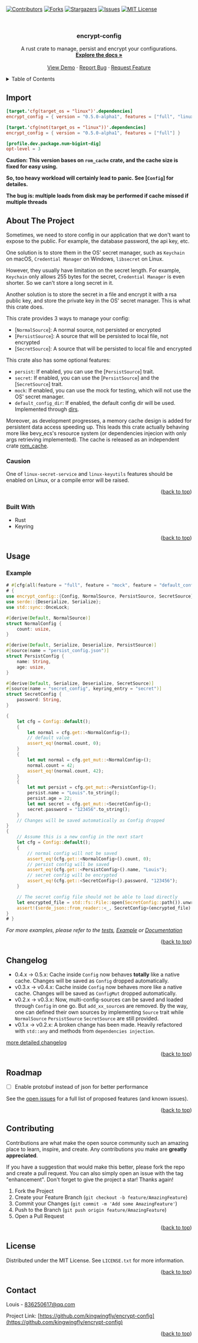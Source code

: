 <a name="readme-top"></a>

<!-- PROJECT SHIELDS -->
<!--
*** I'm using markdown "reference style" links for readability.
*** Reference links are enclosed in brackets [ ] instead of parentheses ( ).
*** See the bottom of this document for the declaration of the reference variables
*** for contributors-url, forks-url, etc. This is an optional, concise syntax you may use.
*** https://www.markdownguide.org/basic-syntax/#reference-style-links
-->
[![Contributors][contributors-shield]][contributors-url]
[![Forks][forks-shield]][forks-url]
[![Stargazers][stars-shield]][stars-url]
[![Issues][issues-shield]][issues-url]
[![MIT License][license-shield]][license-url]



<!-- PROJECT LOGO -->
<br />
<div align="center">
<h3 align="center">encrypt-config</h3>

  <p align="center">
    A rust crate to manage, persist and encrypt your configurations.
    <br />
    <a href="https://docs.rs/encrypt_config"><strong>Explore the docs »</strong></a>
    <br />
    <br />
    <a href="https://github.com/kingwingfly/encrypt-config">View Demo</a>
    ·
    <a href="https://github.com/kingwingfly/encrypt-config/issues">Report Bug</a>
    ·
    <a href="https://github.com/kingwingfly/encrypt-config/issues">Request Feature</a>
  </p>
</div>



<!-- TABLE OF CONTENTS -->
<details>
  <summary>Table of Contents</summary>
  <ol>
    <li><a href="#import">Import</a></li>
    <li>
      <a href="#about-the-project">About The Project</a>
      <ul>
        <li><a href="#built-with">Built With</a></li>
      </ul>
    </li>
    <li><a href="#usage">Usage</a></li>
    <li><a href="#changelog">Changelog</a></li>
    <li><a href="#roadmap">Roadmap</a></li>
    <li><a href="#contributing">Contributing</a></li>
    <li><a href="#license">License</a></li>
    <li><a href="#contact">Contact</a></li>
    <li><a href="#acknowledgments">Acknowledgments</a></li>
  </ol>
</details>

<!-- IMPORT -->
## Import
```toml
[target.'cfg(target_os = "linux")'.dependencies]
encrypt_config = { version = "0.5.0-alpha1", features = ["full", "linux-secret-service"] }

[target.'cfg(not(target_os = "linux"))'.dependencies]
encrypt_config = { version = "0.5.0-alpha1", features = ["full"] }

[profile.dev.package.num-bigint-dig]
opt-level = 3
```

**Caution: This version bases on `rom_cache` crate, and the cache size is fixed for easy using.**

**So, too heavy workload will certainly lead to panic. See [`Config`] for detailes.**


**The bug is: multiple loads from disk may be performed if cache missed if multiple threads**

<!-- ABOUT THE PROJECT -->
## About The Project

Sometimes, we need to store config in our application that we don't want to expose to the public. For example, the database password, the api key, etc.

One solution is to store them in the OS' secret manager, such as `Keychain` on macOS, `Credential Manager` on Windows, `libsecret` on Linux.

However, they usually have limitation on the secret length. For example, `Keychain` only allows 255 bytes for the secret, `Credential Manager` is even shorter. So we can't store a long secret in it.

Another solution is to store the secret in a file and encrypt it with a rsa public key, and store the private key in the OS' secret manager. This is what this crate does.

This crate provides 3 ways to manage your config:
- [`NormalSource`]: A normal source, not persisted or encrypted
- [`PersistSource`]: A source that will be persisted to local file, not encrypted
- [`SecretSource`]: A source that will be persisted to local file and encrypted

This crate also has some optional features:
- `persist`: If enabled, you can use the [`PersistSource`] trait.
- `secret`: If enabled, you can use the [`PersistSource`] and the [`SecretSource`] trait.
- `mock`: If enabled, you can use the mock for testing, which will not use the OS' secret manager.
- `default_config_dir`: If enabled, the default config dir will be used. Implemented through [dirs](https://crates.io/crates/dirs).

Moreover, as development progresses, a memory cache design is added for persistent data access speeding up.
This leads this crate actually behaving more like bevy_ecs's resource system (or dependencies injecion with only args retrieving implemented).
The cache is released as an independent crate [rom_cache](https://crates.io/crates/rom_cache).

### Causion

One of `linux-secret-service` and `linux-keyutils` features should be enabled on Linux, or a compile error will be raised.


<p align="right">(<a href="#readme-top">back to top</a>)</p>



### Built With

* Rust
* Keyring

<p align="right">(<a href="#readme-top">back to top</a>)</p>



<!-- USAGE EXAMPLES -->
## Usage
### Example
```rust no_run
# #[cfg(all(feature = "full", feature = "mock", feature = "default_config_dir"))]
# {
use encrypt_config::{Config, NormalSource, PersistSource, SecretSource};
use serde::{Deserialize, Serialize};
use std::sync::OnceLock;

#[derive(Default, NormalSource)]
struct NormalConfig {
    count: usize,
}

#[derive(Default, Serialize, Deserialize, PersistSource)]
#[source(name = "persist_config.json")]
struct PersistConfig {
    name: String,
    age: usize,
}

#[derive(Default, Serialize, Deserialize, SecretSource)]
#[source(name = "secret_config", keyring_entry = "secret")]
struct SecretConfig {
    password: String,
}

{
    let cfg = Config::default();
    {
        let normal = cfg.get::<NormalConfig>();
        // default value
        assert_eq!(normal.count, 0);
    }
    {
        let mut normal = cfg.get_mut::<NormalConfig>();
        normal.count = 42;
        assert_eq!(normal.count, 42);
    }
    {
        let mut persist = cfg.get_mut::<PersistConfig>();
        persist.name = "Louis".to_string();
        persist.age = 22;
        let mut secret = cfg.get_mut::<SecretConfig>();
        secret.password = "123456".to_string();
    }
    // Changes will be saved automatically as Config dropped
}
{
    // Assume this is a new config in the next start
    let cfg = Config::default();
    {
        // normal config will not be saved
        assert_eq!(cfg.get::<NormalConfig>().count, 0);
        // persist config will be saved
        assert_eq!(cfg.get::<PersistConfig>().name, "Louis");
        // secret config will be encrypted
        assert_eq!(cfg.get::<SecretConfig>().password, "123456");
    }

    // The secret config file should not be able to load directly
    let encrypted_file = std::fs::File::open(SecretConfig::path()).unwrap();
    assert!(serde_json::from_reader::<_, SecretConfig>(encrypted_file).is_err());
}
# }
```

_For more examples, please refer to the [tests](https://github.com/kingwingfly/encrypt-config/tree/dev/tests), [Example](https://github.com/kingwingfly/encrypt-config/blob/dev/examples/example.rs) or [Documentation](https://docs.rs/encrypt_config)_

<p align="right">(<a href="#readme-top">back to top</a>)</p>


<!-- CHANGELOG -->
## Changelog

- 0.4.x -> 0.5.x: Cache inside `Config` now behaves **totally** like a native cache. Changes will be saved as `Config` dropped automatically.
- v0.3.x -> v0.4.x: Cache inside `Config` now behaves more like a native cache. Changes will be saved as `ConfigMut` dropped automatically.
- v0.2.x -> v0.3.x: Now, multi-config-sources can be saved and loaded through `Config` in one go. But `add_xx_source`s are removed. By the way, one can defined their own sources by implementing `Source` trait while `NormalSource` `PersistSource` `SecretSource` are still provided.
- v0.1.x -> v0.2.x: A broken change has been made. Heavily refactored with `std::any` and methods from `dependencies injection`.

[more detailed changelog](https://github.com/kingwingfly/encrypt-config/blob/dev/CHANGELOG.md)

<p align="right">(<a href="#readme-top">back to top</a>)</p>


<!-- ROADMAP -->
## Roadmap

- [ ] Enable protobuf instead of json for better performance

See the [open issues](https://github.com/kingwingfly/encrypt-config/issues) for a full list of proposed features (and known issues).

<p align="right">(<a href="#readme-top">back to top</a>)</p>



<!-- CONTRIBUTING -->
## Contributing

Contributions are what make the open source community such an amazing place to learn, inspire, and create. Any contributions you make are **greatly appreciated**.

If you have a suggestion that would make this better, please fork the repo and create a pull request. You can also simply open an issue with the tag "enhancement".
Don't forget to give the project a star! Thanks again!

1. Fork the Project
2. Create your Feature Branch (`git checkout -b feature/AmazingFeature`)
3. Commit your Changes (`git commit -m 'Add some AmazingFeature'`)
4. Push to the Branch (`git push origin feature/AmazingFeature`)
5. Open a Pull Request

<p align="right">(<a href="#readme-top">back to top</a>)</p>



<!-- LICENSE -->
## License

Distributed under the MIT License. See `LICENSE.txt` for more information.

<p align="right">(<a href="#readme-top">back to top</a>)</p>



<!-- CONTACT -->
## Contact

Louis - 836250617@qq.com

Project Link: [https://github.com/kingwingfly/encrypt-config](https://github.com/kingwingfly/encrypt-config)

<p align="right">(<a href="#readme-top">back to top</a>)</p>




<!-- MARKDOWN LINKS & IMAGES -->
<!-- https://www.markdownguide.org/basic-syntax/#reference-style-links -->
[contributors-shield]: https://img.shields.io/github/contributors/kingwingfly/encrypt-config.svg?style=for-the-badge
[contributors-url]: https://github.com/kingwingfly/encrypt-config/graphs/contributors
[forks-shield]: https://img.shields.io/github/forks/kingwingfly/encrypt-config.svg?style=for-the-badge
[forks-url]: https://github.com/kingwingfly/encrypt-config/network/members
[stars-shield]: https://img.shields.io/github/stars/kingwingfly/encrypt-config.svg?style=for-the-badge
[stars-url]: https://github.com/kingwingfly/encrypt-config/stargazers
[issues-shield]: https://img.shields.io/github/issues/kingwingfly/encrypt-config.svg?style=for-the-badge
[issues-url]: https://github.com/kingwingfly/encrypt-config/issues
[license-shield]: https://img.shields.io/github/license/kingwingfly/encrypt-config.svg?style=for-the-badge
[license-url]: https://github.com/kingwingfly/encrypt-config/blob/master/LICENSE.txt
[linkedin-shield]: https://img.shields.io/badge/-LinkedIn-black.svg?style=for-the-badge&logo=linkedin&colorB=555
[product-screenshot]: images/screenshot.png
